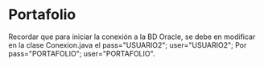 # Portafolio
Recordar que para iniciar la conexión a la BD Oracle, se debe en modificar en la clase Conexion.java
el pass="USUARIO2"; user="USUARIO2"; Por pass="PORTAFOLIO"; user="PORTAFOLIO".
